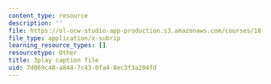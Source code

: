 ```yaml
---
content_type: resource
description: ''
file: https://ol-ocw-studio-app-production.s3.amazonaws.com/courses/18-01sc-single-variable-calculus-fall-2010/7d069c48a8447c430fa48ec3f3a204fd_v1AQ8Yi3yB8.srt
file_type: application/x-subrip
learning_resource_types: []
resourcetype: Other
title: 3play caption file
uid: 7d069c48-a844-7c43-0fa4-8ec3f3a204fd
---
```

